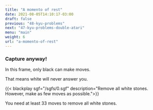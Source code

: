 ```yaml
---
title: "A momento of rest"
date: 2021-08-05T14:10:17-03:00
draft: false
previous: "48-kyu-problems"
next: "47-kyu-problems-double-atari"
menu: "main"
weight: 6
url: "a-momento-of-rest"
---
```


### Capture anyway!

In this frame, only black can make moves.

That means white will never answer you.

{{< blackplay sgf="/sgfs/0.sgf" description="Remove all white stones.<br />However, make as few moves as possible.">}}

You need at least 33 moves to remove all white stones.


